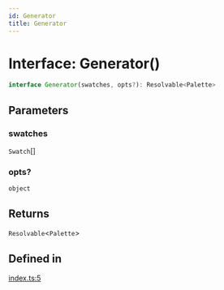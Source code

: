 ```yaml
---
id: Generator
title: Generator
---
```


# Interface: Generator()

```ts
interface Generator(swatches, opts?): Resolvable<Palette>
```

## Parameters

### swatches

`Swatch`[]

### opts?

`object`

## Returns

`Resolvable`\<`Palette`\>

## Defined in

[index.ts:5](https://github.com/Vibrant-Colors/node-vibrant/blob/main/packages/vibrant-generator/src/index.ts#L5)
